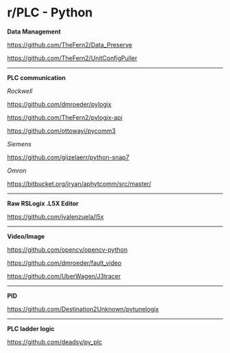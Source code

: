 # r/PLC - Python

**Data Management**

https://github.com/TheFern2/Data_Preserve

https://github.com/TheFern2/UnitConfigPuller

__________

**PLC communication**

*Rockwell*

https://github.com/dmroeder/pylogix

https://github.com/TheFern2/pylogix-api

https://github.com/ottowayi/pycomm3

*Siemens*

https://github.com/gijzelaerr/python-snap7

*Omron*

https://bitbucket.org/jryan/aphytcomm/src/master/

__________


**Raw RSLogix .L5X Editor**

https://github.com/jvalenzuela/l5x

__________


**Video/Image**

https://github.com/opencv/opencv-python

https://github.com/dmroeder/fault_video

https://github.com/UberWagen/J3tracer

__________

**PID**

https://github.com/Destination2Unknown/pytunelogix

__________

**PLC ladder logic**

https://github.com/deadsy/py_plc





